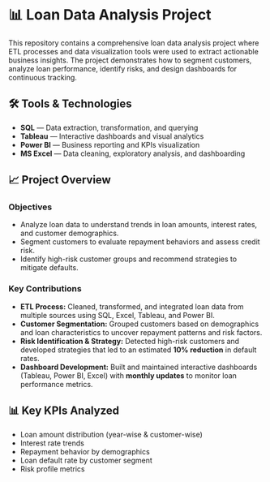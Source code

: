 # 📊 Loan Data Analysis Project

This repository contains a comprehensive loan data analysis project where ETL processes and data visualization tools were used to extract actionable business insights. The project demonstrates how to segment customers, analyze loan performance, identify risks, and design dashboards for continuous tracking.

## 🛠️ Tools & Technologies  
- **SQL** — Data extraction, transformation, and querying  
- **Tableau** — Interactive dashboards and visual analytics  
- **Power BI** — Business reporting and KPIs visualization  
- **MS Excel** — Data cleaning, exploratory analysis, and dashboarding  

## 📈 Project Overview

### Objectives
- Analyze loan data to understand trends in loan amounts, interest rates, and customer demographics.
- Segment customers to evaluate repayment behaviors and assess credit risk.
- Identify high-risk customer groups and recommend strategies to mitigate defaults.

### Key Contributions
- **ETL Process:** Cleaned, transformed, and integrated loan data from multiple sources using SQL, Excel, Tableau, and Power BI.
- **Customer Segmentation:** Grouped customers based on demographics and loan characteristics to uncover repayment patterns and risk factors.
- **Risk Identification & Strategy:** Detected high-risk customers and developed strategies that led to an estimated **10% reduction** in default rates.
- **Dashboard Development:** Built and maintained interactive dashboards (Tableau, Power BI, Excel) with **monthly updates** to monitor loan performance metrics.

## 📊 Key KPIs Analyzed
- Loan amount distribution (year-wise & customer-wise)
- Interest rate trends
- Repayment behavior by demographics
- Loan default rate by customer segment
- Risk profile metrics


